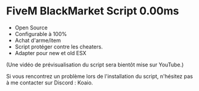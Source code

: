 # FiveM BlackMarket Script 0.00ms

- Open Source
- Configurable à 100%
- Achat d'arme/item
- Script protéger contre les cheaters.
- Adapter pour new et old ESX

(Une vidéo de prévisualisation du script sera bientôt mise sur YouTube.)

Si vous rencontrez un problème lors de l'installation du script, n'hésitez pas à me contacter sur Discord : Koaio.
